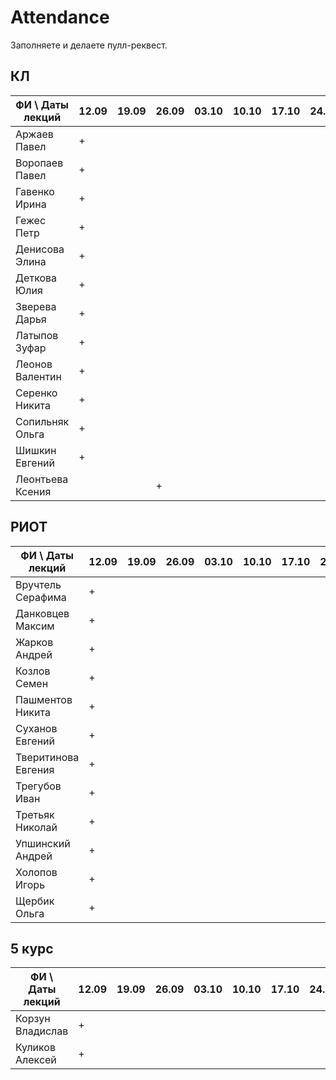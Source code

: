 # Attendance

Заполняете и делаете пулл-реквест.

## КЛ

| ФИ \ Даты лекций|12.09|19.09|26.09|03.10|10.10|17.10|24.10|31.10|07.11|14.11|21.11|28.11|05.12|12.12| Сумма |
|-----------------|-----|-----|-----|-----|-----|-----|-----|-----|-----|-----|-----|-----|-----|-----|-------|
| Аржаев Павел    |  +  |     |     |     |     |     |     |     |     |     |     |     |     |     |   1   |
| Воропаев Павел  |  +  |     |     |     |     |     |     |     |     |     |     |     |     |     |   0   |
| Гавенко Ирина   |  +  |     |     |     |     |     |     |     |     |     |     |     |     |     |   0   |
| Гежес Петр      |  +  |     |     |     |     |     |     |     |     |     |     |     |     |     |   0   |
| Денисова Элина  |  +  |     |     |     |     |     |     |     |     |     |     |     |     |     |   0   |
| Деткова Юлия    |  +  |     |     |     |     |     |     |     |     |     |     |     |     |     |   0   |
| Зверева Дарья   |  +  |     |     |     |     |     |     |     |     |     |     |     |     |     |   0   |
| Латыпов Зуфар   |  +  |     |     |     |     |     |     |     |     |     |     |     |     |     |   0   |
| Леонов Валентин |  +  |     |     |     |     |     |     |     |     |     |     |     |     |     |   0   |
| Серенко Никита  |  +  |     |     |     |     |     |     |     |     |     |     |     |     |     |   0   |
| Сопильняк Ольга |  +  |     |     |     |     |     |     |     |     |     |     |     |     |     |   0   |
| Шишкин Евгений  |  +  |     |     |     |     |     |     |     |     |     |     |     |     |     |   0   |
| Леонтьева Ксения|	|     |  +  |     |     |     |     |     |     |     |     |     |     |     |   0   |

## РИОТ

| ФИ \ Даты лекций    |12.09|19.09|26.09|03.10|10.10|17.10|24.10|31.10|07.11|14.11|21.11|28.11|05.12|12.12| Сумма |
|---------------------|-----|-----|-----|-----|-----|-----|-----|-----|-----|-----|-----|-----|-----|-----|-------|
| Вручтель Серафима   |  +  |     |     |     |     |     |     |     |     |     |     |     |     |     |   0   |
| Данковцев Максим    |  +  |     |     |     |     |     |     |     |     |     |     |     |     |     |   0   |
| Жарков Андрей       |  +  |     |     |     |     |     |     |     |     |     |     |     |     |     |   0   |
| Козлов Семен        |  +  |     |     |     |     |     |     |     |     |     |     |     |     |     |   0   |
| Пашментов Никита    |  +  |     |     |     |     |     |     |     |     |     |     |     |     |     |   0   |
| Суханов Евгений     |  +  |     |     |     |     |     |     |     |     |     |     |     |     |     |   0   |
| Тверитинова Евгения |  +  |     |     |     |     |     |     |     |     |     |     |     |     |     |   0   |
| Трегубов Иван       |  +  |     |     |     |     |     |     |     |     |     |     |     |     |     |   0   |
| Третьяк Николай     |  +  |     |     |     |     |     |     |     |     |     |     |     |     |     |   0   |
| Упшинский Андрей    |  +  |     |     |     |     |     |     |     |     |     |     |     |     |     |   0   |
| Холопов Игорь       |  +  |     |     |     |     |     |     |     |     |     |     |     |     |     |   0   |
| Щербик Ольга        |  +  |     |     |     |     |     |     |     |     |     |     |     |     |     |   0   |

## 5 курс

| ФИ \ Даты лекций    |12.09|19.09|26.09|03.10|10.10|17.10|24.10|31.10|07.11|14.11|21.11|28.11|05.12|12.12| Сумма |
|---------------------|-----|-----|-----|-----|-----|-----|-----|-----|-----|-----|-----|-----|-----|-----|-------|
| Корзун Владислав    |  +  |     |     |     |     |     |     |     |     |     |     |     |     |     |   0   |
| Куликов Алексей     |  +  |     |     |     |     |     |     |     |     |     |     |     |     |     |   0   |
